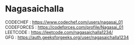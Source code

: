 # Nagasaichalla
CODECHEF   :  https://www.codechef.com/users/nagasai_01 <br/>
CODEFORCES :  https://codeforces.com/profile/Nagasai_01 <br/>
LEETCODE   :  https://leetcode.com/nagasaichalla1234/ <br/>
GFG        :  https://auth.geeksforgeeks.org/user/nagasaichalla1234 <br/>
